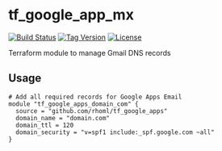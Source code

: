 # tf_google_app_mx

[![Build Status](https://travis-ci.org/rhoml/tf_google_apps.svg?branch=master)](https://travis-ci.org/rhoml/tf_google_apps)
[![Tag Version](https://img.shields.io/github/tag/rhoml/tf_google_apps.svg)](https://github.com/rhoml/tf_google_apps/tags)
[![License](http://img.shields.io/:license-gpl3-blue.svg)](http://www.gnu.org/licenses/gpl-3.0.html)

Terraform module to manage Gmail DNS records

## Usage

```
# Add all required records for Google Apps Email
module "tf_google_apps_domain_com" {
  source = "github.com/rhoml/tf_google_apps"
  domain_name = "domain.com"
  domain_ttl = 120
  domain_security = "v=spf1 include:_spf.google.com ~all"
}
```
